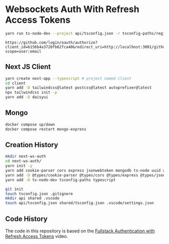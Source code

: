 # Websockets Auth With Refresh Access Tokens

```bash
yarn run ts-node-dev --project api/tsconfig.json -r tsconfig-paths/register api/index.ts
```

```
https://github.com/login/oauth/authorize?client_id=b156b4a3720fb62fca40&redirect_uri=http://localhost:3001/github?scope=user:email
```

## Next JS Client

```bash
yarn create next-app --typescript # project named client
cd client
yarn add -D tailwindcss@latest postcss@latest autoprefixer@latest
npx tailwindcss init -p
yarn add -D daisyui
```

## Mongo

```bash
docker compose up/down
docker compose restart mongo-express
```

## Creation History

```bash
mkdir next-ws-auth
cd next-ws-auth/
yarn init -y
yarn add cookie-parser cors express jsonwebtoken mongodb ts-node uuid axios
yarn add -D @types/cookie-parser @types/cors @types/express @types/jsonwebtoken @types/node @types/uuid
yarn add -D ts-node-dev tsconfig-paths typescript

git init
touch tsconfig.json .gitignore
mkdir api shared .vscode
touch api/tsconfig.json shared/tsconfig.json .vscode/settings.json
```

## Code History

The code in this repository is based on the
[Fullstack Authentication with Refresh Access Tokens](https://youtu.be/xMsJPnjiRAc)
video.
